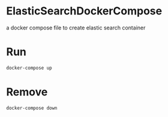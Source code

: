 # ElasticSearchDockerCompose

a docker compose file to create elastic search container

# Run

```bash
docker-compose up
```

# Remove

```bash
docker-compose down
```

